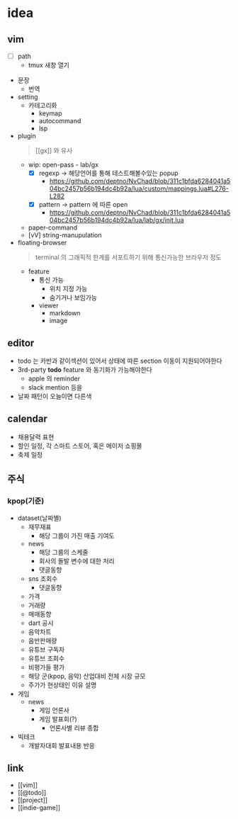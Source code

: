 # idea
## vim 
  - [ ] path
    - tmux 새창 열기
  - 문장
    - 번역
  - setting
    - 카테고리화
      - keymap
      - autocommand
      - lsp
  - plugin
    > [[gx]] 와 유사
    - wip: open-pass - lab/gx
      - [X] regexp -> 해당언어를 통해 테스트해볼수있는 popup
        + https://github.com/deptno/NvChad/blob/311c1bfda6284041a504bc2457b56b194dc4b92a/lua/custom/mappings.lua#L276-L282
      - [X] pattern -> pattern 에 따른 open
        + https://github.com/deptno/NvChad/blob/311c1bfda6284041a504bc2457b56b194dc4b92a/lua/lab/gx/init.lua
    - paper-command
    - [vV] string-manupulation
  - floating-browser
    > terminal 의 그래픽적 한계를 서포트하기 위해 통신가능한 브라우저 정도
    - feature
      - 통신 가능
        - 위치 지정 가능
        - 숨기거나 보임가능
      - viewer
        - markdown
        - image

## editor
  - todo 는 카반과 같이섹션이 있어서 상태에 따른 section 이동이 지원되어야한다
  - 3rd-party **todo** feature 와 동기화가 가능해야한다
    - apple 의 reminder
    - slack mention 등을
  - 날짜 패턴이 오늘이면 다른색

## calendar
  - 채용달력 표현
  - 할인 일정,  각 스마트 스토어,  혹은 메이저 쇼핑몰
  - 축제 일정

## 주식
### kpop(기준)
  - dataset(날짜별)
    - 재무재표
      - 해당 그룹이 가진 매출 기여도
    - news
      - 해당 그룹의 스케줄
      - 회사의 돌발 변수에 대한 처리
      - 댓글동향
    - sns 조회수
      - 댓글동향
    - 가격
    - 거래량
    - 매매동향
    - dart 공시
    - 음악차트
    - 음반판매량
    - 유튜브 구독자
    - 유튜브 조회수
    - 비평가들 평가
    - 해당 군(kpop, 음악) 산업대비 전체 시장 규모
    - 주가가 현상태인 이유 설명
- 게임
  - news
    - 게임 언론사
    - 게임 발표회(?)
      - 언론사별 리뷰 종합
- 빅테크
  - 개발자대회 발표내용 반응

## link
- [[vim]]
- [[@todo]]
- [[project]]
- [[indie-game]]

